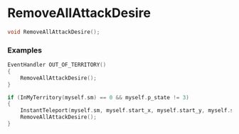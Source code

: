 # RemoveAllAttackDesire
```cpp - C++
void RemoveAllAttackDesire();
```

### Examples
```cpp - C++
EventHandler OUT_OF_TERRITORY()
{
	RemoveAllAttackDesire();
}
```

```cpp - C++
if (InMyTerritory(myself.sm) == 0 && myself.p_state != 3) 
{
	InstantTeleport(myself.sm, myself.start_x, myself.start_y, myself.start_z);
	RemoveAllAttackDesire();
}
```
